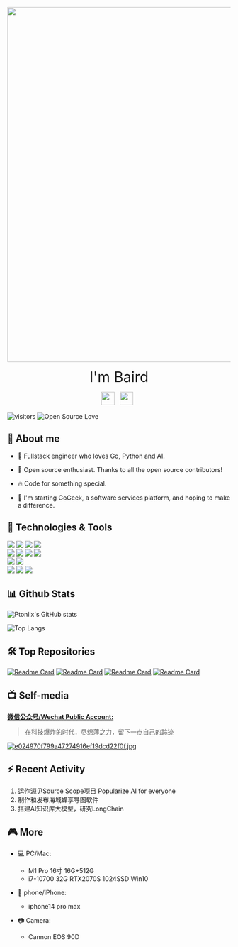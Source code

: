 
<p align="center">
  <img src="https://img.gejiba.com/images/470bf1cafcdd28ead352f48afb2cc85a.jpg" width=800 style="display: block; margin: 0 auto"/>
</p>

<div align='center'>
  <div>
		<font size=6> I'm Baird </font>
	</div>
  <p align='center'>
    <a href="https://img.gejiba.com/images/f0cf4242e87615dff574806169f9732a.png"><img height="30" src="https://img.gejiba.com/images/39db33ea168bb9b516550c596fed942b.png"></a>&nbsp;&nbsp;
    <a href="mailto:baird0917@163.com"><img height="30" src="https://th.bing.com/th/id/OIP.9sT4UWsRfFiy6vPydv3_-QHaHO?pid=ImgDet&rs=1"></a>&nbsp;&nbsp;
  </p>
</div>

![visitors](https://visitor-badge.laobi.icu/badge?page_id=ptonlix) ![Open Source Love](https://badges.frapsoft.com/os/v1/open-source.svg?v=102)
## 👋 About me

* 🎨 Fullstack engineer who loves Go, Python and AI.

* 🎁 Open source enthusiast. Thanks to all the open source contributors!

* 🔥 Code for something special.

* 🏢 I'm starting GoGeek, a software services platform, and hoping to make a difference.

## 🔧 Technologies & Tools

![](https://img.shields.io/badge/Code-Golang-informational?style=flat&logo=go&logoColor=white&color=6aa6f8)
![](https://img.shields.io/badge/Code-Python-informational?style=flat&logo=python&logoColor=white&color=6aa6f8)
![](https://img.shields.io/badge/Code-C-informational?style=flat&logo=c&logoColor=white&color=6aa6f8)
![](https://img.shields.io/badge/Code-Vue.js-informational?style=flat&logo=vuedotjs&logoColor=white&color=6aa6f8)  
![](https://img.shields.io/badge/DataBase-Mysql-informational?style=flat&logo=mysql&logoColor=white&color=ff9300)
![](https://img.shields.io/badge/DataBase-Redis-informational?style=flat&logo=redis&logoColor=white&color=ff9300)
![](https://img.shields.io/badge/MQ-MQTT-informational?style=flat&logo=mqtt&logoColor=white&color=fffb0d)
![](https://img.shields.io/badge/MQ-Kafka-informational?style=flat&logo=apachekafka&logoColor=white&color=fffb0d)  
![](https://img.shields.io/badge/Tools-Docker-informational?style=flat&logo=docker&logoColor=white&color=0099CC)
![](https://img.shields.io/badge/Tools-Kubernetes-informational?style=flat&logo=kubernetes&logoColor=white&color=0099CC)  
![](https://img.shields.io/badge/Shell-Bash-informational?style=flat&logo=gnu-bash&logoColor=white&color=33CC33)
![](https://img.shields.io/badge/OS-Linux-informational?style=flat&logo=linux&logoColor=white&color=33CC33)
![](https://img.shields.io/badge/Editor-VS_Code-informational?style=flat&logo=visual-studio-code&logoColor=white&color=33CC33)


## 📊 Github Stats
![Ptonlix's GitHub stats](https://github-readme-stats.vercel.app/api?username=ptonlix)

![Top Langs](https://github-readme-stats.vercel.app/api/top-langs/?username=ptonlix&layout=compact&hide=tcl,html)

## 🛠️ Top Repositories
[![Readme Card](https://github-readme-stats.vercel.app/api/pin/?username=ptonlix&repo=spokenai)](https://github.com/ptonlix/spokenai) 
[![Readme Card](https://github-readme-stats.vercel.app/api/pin/?username=ptonlix&repo=MQTTWithTLS)](https://github.com/ptonlix/MQTTWithTLS)
[![Readme Card](https://github-readme-stats.vercel.app/api/pin/?username=ptonlix&repo=officialaccount-chatgpt)](https://github.com/ptonlix/officialaccount-chatgpt)
[![Readme Card](https://github-readme-stats.vercel.app/api/pin/?username=ptonlix&repo=target-c)](https://github.com/ptonlix/target-c)

## 📺 Self-media

[**微信公众号/Wechat Public Account:**](https://mp.weixin.qq.com/s?__biz=MzkxODM4NzM1OQ==&mid=2247483792&idx=1&sn=e96e685efdbb4787624136a22e5f729b&chksm=c1b36e60f6c4e776855fc871097a596285df57842674313e0e6f1e3d39f7ed6c25991545f0e7&token=767939360&lang=zh_CN#rd)
> 在科技爆炸的时代，尽绵薄之力，留下一点自己的踪迹  

[![e024970f799a47274916ef19dcd22f0f.jpg](https://img.gejiba.com/images/e024970f799a47274916ef19dcd22f0f.jpg)](https://img.gejiba.com/image/E7j5lz)

## ⚡ Recent Activity

1. 运作源见Source Scope项目 Popularize AI for everyone
2. 制作和发布海城蜂享导图软件
3. 搭建AI知识库大模型，研究LongChain


## 🎮 More

- 💻 PC/Mac:

  - M1 Pro 16寸 16G+512G
  - i7-10700 32G RTX2070S 1024SSD Win10 

- 📱 phone/iPhone:
  - iphone14 pro max

- 📷 Camera:
  - Cannon EOS 90D
  


